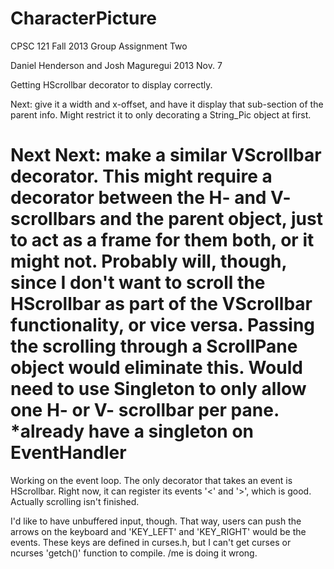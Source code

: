 CharacterPicture
================

CPSC 121 Fall 2013 Group Assignment Two

Daniel Henderson and Josh Maguregui
2013 Nov. 7

Getting HScrollbar decorator to display correctly.

Next: give it a width and x-offset, and have it display that sub-section of the parent info.
Might restrict it to only decorating a String_Pic object at first.

Next Next: make a similar VScrollbar decorator. 
This might require a decorator between the H- and V- scrollbars and the parent object, just to act as a frame for them
both, or it might not. Probably will, though, since I don't want to scroll the HScrollbar as part of the 
VScrollbar functionality, or vice versa. Passing the scrolling through a ScrollPane object would eliminate this.
Would need to use Singleton to only allow one H- or V- scrollbar per pane. *already have a singleton on EventHandler
=======
Working on the event loop. The only decorator that takes an event is HScrollbar.
Right now, it can register its events '<' and '>', which is good. Actually scrolling isn't finished.

I'd like to have unbuffered input, though.
That way, users can push the arrows on the keyboard and 'KEY_LEFT' and 'KEY_RIGHT' would be the events.
These keys are defined in curses.h, but I can't get curses or ncurses 'getch()' function to compile.
/me is doing it wrong.

